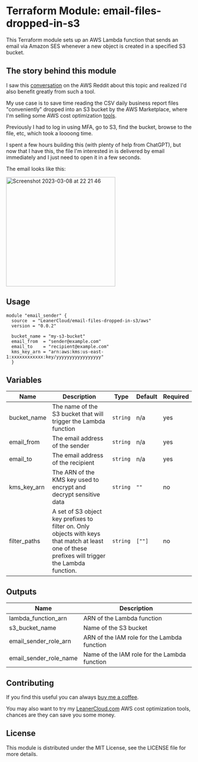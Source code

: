 # Terraform Module: email-files-dropped-in-s3

This Terraform module sets up an AWS Lambda function that sends an email via Amazon SES whenever a new object is created in a specified S3 bucket.

## The story behind this module

I saw this [conversation](https://www.reddit.com/r/aws/comments/11ljleg/email_files_from_s3_as_an_attachment) on the AWS Reddit about this topic and realized I'd also benefit greatly from such a tool.

My use case is to save time reading the CSV daily business report files "conveniently" dropped into an S3 bucket by the AWS Marketplace, where I'm selling some AWS cost optimization [tools](https://aws.amazon.com/marketplace/seller-profile?id=a7ef2f5c-28b4-4dc2-90f5-ce4da9127c7f).

Previously I had to log in using MFA, go to S3, find the bucket, browse to the file, etc, which took a loooong time.

I spent a few hours building this (with plenty of help from ChatGPT), but now that I have this, the file I'm interested in is delivered by email immediately and I just need to open it in a few seconds.

The email looks like this:

<img width="296" alt="Screenshot 2023-03-08 at 22 21 46" src="https://user-images.githubusercontent.com/95209/223853304-91b9116a-0e8e-4ee7-8fc7-8d99ea41f23f.png">

## Usage

```hcl
module "email_sender" {
  source  = "LeanerCloud/email-files-dropped-in-s3/aws"
  version = "0.0.2"

  bucket_name = "my-s3-bucket"
  email_from  = "sender@example.com"
  email_to    = "recipient@example.com"
  kms_key_arn = "arn:aws:kms:us-east-1:xxxxxxxxxxxx:key/yyyyyyyyyyyyyyyyy"
  }
```

## Variables

| Name | Description | Type | Default | Required |
|------|-------------|------|---------|----------|
| bucket_name | The name of the S3 bucket that will trigger the Lambda function | `string` | n/a | yes |
| email_from | The email address of the sender | `string` | n/a | yes |
| email_to | The email address of the recipient | `string` | n/a | yes |
| kms_key_arn | The ARN of the KMS key used to encrypt and decrypt sensitive data | `string` | `""` | no |
| filter_paths | A set of S3 object key prefixes to filter on. Only objects with keys that match at least one of these prefixes will trigger the Lambda function.| `string` | `[""]` | no |

## Outputs

| Name | Description |
|------|-------------|
| lambda_function_arn | ARN of the Lambda function |
| s3_bucket_name | Name of the S3 bucket |
| email_sender_role_arn | ARN of the IAM role for the Lambda function |
| email_sender_role_name | Name of the IAM role for the Lambda function |

## Contributing

If you find this useful you can always [buy me a coffee](https://github.com/cristim).

You may also want to try my [LeanerCloud.com](https://LeanerCloud.com) AWS cost optimization tools, chances are they can save you some money.


## License

This module is distributed under the MIT License, see the LICENSE file for more details.
